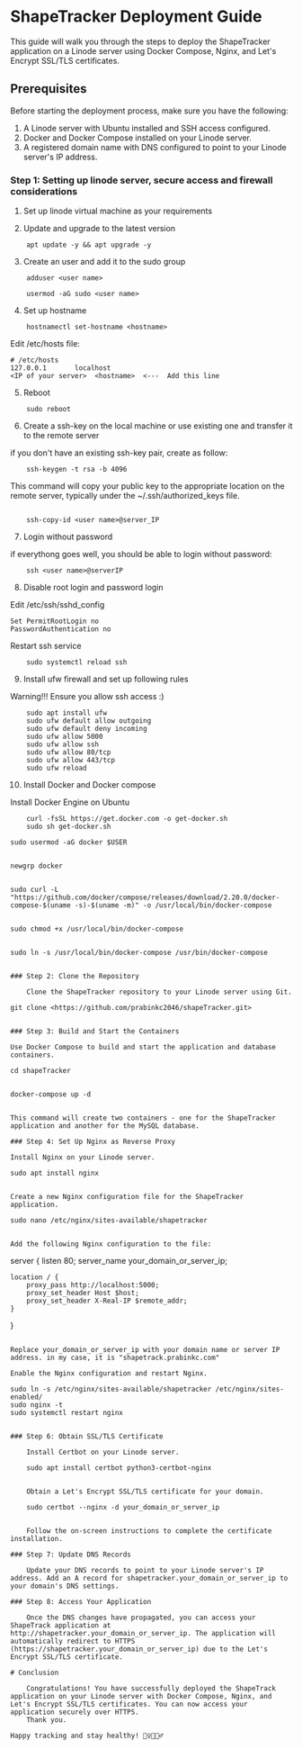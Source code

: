 # ShapeTracker Deployment Guide

This guide will walk you through the steps to deploy the ShapeTracker application on a Linode server using Docker Compose, Nginx, and Let's Encrypt SSL/TLS certificates.

## Prerequisites

Before starting the deployment process, make sure you have the following:

1. A Linode server with Ubuntu installed and SSH access configured.
2. Docker and Docker Compose installed on your Linode server.
3. A registered domain name with DNS configured to point to your Linode server's IP address.

### Step 1: Setting up linode server, secure access and firewall considerations
1. Set up linode virtual machine as your requirements

2. Update and upgrade to the latest version

```
	apt update -y && apt upgrade -y

```

3. Create an user and add it to the sudo group

```
	adduser <user name>

```

```
	usermod -aG sudo <user name>

```

4. Set up hostname

```
	hostnamectl set-hostname <hostname>

```

Edit /etc/hosts file:

```
# /etc/hosts
127.0.0.1       localhost
<IP of your server>	 <hostname>  <---  Add this line
```

5. Reboot

```
	sudo reboot

```


6. Create a ssh-key on the local machine or use existing one and transfer it to the remote server

if you don't have an existing ssh-key pair, create as follow:

```
	ssh-keygen -t rsa -b 4096

```

This command will copy your public key to the appropriate location on the remote server, typically under the ~/.ssh/authorized_keys file.

```

	ssh-copy-id <user name>@server_IP

```

7. Login without password

if everythong goes well, you should be able to login without password:

```
	ssh <user name>@serverIP

```

8. Disable root login and password login

Edit /etc/ssh/sshd_config

	Set PermitRootLogin no
	PasswordAuthentication no

Restart ssh service

```
	sudo systemctl reload ssh

```

9. Install ufw firewall and set up following rules

Warning!!!
Ensure you allow ssh access :)

```
	sudo apt install ufw
	sudo ufw default allow outgoing
	sudo ufw default deny incoming
	sudo ufw allow 5000
	sudo ufw allow ssh
	sudo ufw allow 80/tcp
	sudo ufw allow 443/tcp
	sudo ufw reload
```

10. Install Docker and Docker compose

Install Docker Engine on Ubuntu

```
	curl -fsSL https://get.docker.com -o get-docker.sh
	sudo sh get-docker.sh
```

	sudo usermod -aG docker $USER

```

```
	newgrp docker

```

```
	sudo curl -L "https://github.com/docker/compose/releases/download/2.20.0/docker-compose-$(uname -s)-$(uname -m)" -o /usr/local/bin/docker-compose

```

```
	sudo chmod +x /usr/local/bin/docker-compose

```

```
	sudo ln -s /usr/local/bin/docker-compose /usr/bin/docker-compose

```

### Step 2: Clone the Repository

	Clone the ShapeTracker repository to your Linode server using Git.

```

	git clone <https://github.com/prabinkc2046/shapeTracker.git>

```

### Step 3: Build and Start the Containers

Use Docker Compose to build and start the application and database containers.

```
	
	cd shapeTracker

```

```

	docker-compose up -d

```
	
This command will create two containers - one for the ShapeTracker application and another for the MySQL database.

### Step 4: Set Up Nginx as Reverse Proxy

Install Nginx on your Linode server.

```

	sudo apt install nginx

```

Create a new Nginx configuration file for the ShapeTracker application.

```
	
	sudo nano /etc/nginx/sites-available/shapetracker

```

Add the following Nginx configuration to the file:

```
server {
    listen 80;
    server_name your_domain_or_server_ip;

    location / {
        proxy_pass http://localhost:5000;
        proxy_set_header Host $host;
        proxy_set_header X-Real-IP $remote_addr;
    }	
}

```

Replace your_domain_or_server_ip with your domain name or server IP address. in my case, it is "shapetrack.prabinkc.com"

Enable the Nginx configuration and restart Nginx.

```
	sudo ln -s /etc/nginx/sites-available/shapetracker /etc/nginx/sites-enabled/
	sudo nginx -t
	sudo systemctl restart nginx

```

### Step 6: Obtain SSL/TLS Certificate

	Install Certbot on your Linode server.

```
		sudo apt install certbot python3-certbot-nginx
```

	Obtain a Let's Encrypt SSL/TLS certificate for your domain.

```
		sudo certbot --nginx -d your_domain_or_server_ip
```
	
	Follow the on-screen instructions to complete the certificate installation.

### Step 7: Update DNS Records

	Update your DNS records to point to your Linode server's IP address. Add an A record for shapetracker.your_domain_or_server_ip to your domain's DNS settings.

### Step 8: Access Your Application

	Once the DNS changes have propagated, you can access your ShapeTrack application at http://shapetracker.your_domain_or_server_ip. The application will automatically redirect to HTTPS (https://shapetracker.your_domain_or_server_ip) due to the Let's Encrypt SSL/TLS certificate.

# Conclusion

	Congratulations! You have successfully deployed the ShapeTrack application on your Linode server with Docker Compose, Nginx, and Let's Encrypt SSL/TLS certificates. You can now access your application securely over HTTPS.
	Thank you.

Happy tracking and stay healthy! 🏋️‍♀️🥦🏃‍♂️




